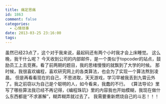 ```yaml
---
title: 痛定思痛
id: 1863
comment: false
categories:
  - 心情琐事
date: 2013-03-25 23:16:00
tags:
---
```


虽然已经23点了，这个对于我来说，最起码还有两个小时我才会上床睡觉。
这么晚，我干什么呢？
今天收到公司的内部邮件，是一个类似于topcoder的站点，鼓励员工上去竞赛。看了前两期的题目，我的思绪慢慢的就飘到了大学的时候。
那时候，我很喜欢编程，喜欢研究网上的各类算法，也会为了实现一个算法熬到凌晨。
但是再看看现在的自己，不思进取，天天游戏，学习早被我丢到九霄云外了。我之前窃以为自己是个聪明的人，如今看来，我蠢的不行。
《算法导论》里写了哪些算法我已经不再记得，《编程珠玑》里的内容我也开始模糊，我现在做什么东西都是“不求甚解”，糊弄糊弄就过去了。
我需要重新燃烧自己的斗志！！！